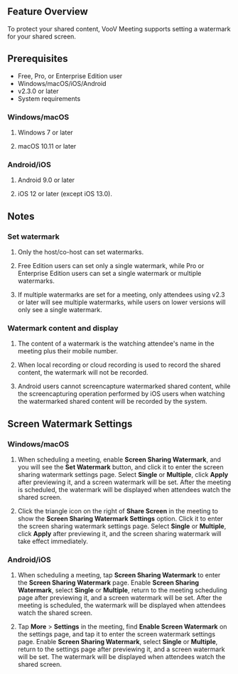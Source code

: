 
## Feature Overview

To protect your shared content, VooV Meeting supports setting a watermark for your shared screen.

## Prerequisites

- Free, Pro, or Enterprise Edition user
- Windows/macOS/iOS/Android
- v2.3.0 or later
- System requirements

### Windows/macOS

1. Windows 7 or later

2. macOS 10.11 or later

### **Android/iOS**

1. Android 9.0 or later

2. iOS 12 or later (except iOS 13.0).

## Notes

### Set watermark

1. Only the host/co-host can set watermarks.

2. Free Edition users can set only a single watermark, while Pro or Enterprise Edition users can set a single watermark or multiple watermarks.

3. If multiple watermarks are set for a meeting, only attendees using v2.3 or later will see multiple watermarks, while users on lower versions will only see a single watermark.

### Watermark content and display

1. The content of a watermark is the watching attendee's name in the meeting plus their mobile number.

2. When local recording or cloud recording is used to record the shared content, the watermark will not be recorded.

3. Android users cannot screencapture watermarked shared content, while the screencapturing operation performed by iOS users when watching the watermarked shared content will be recorded by the system.

## Screen Watermark Settings

### **Windows/macOS**

1. When scheduling a meeting, enable **Screen Sharing Watermark**, and you will see the **Set Watermark** button, and click it to enter the screen sharing watermark settings page. Select **Single** or **Multiple**, click **Apply** after previewing it, and a screen watermark will be set. After the meeting is scheduled, the watermark will be displayed when attendees watch the shared screen.

2. Click the triangle icon on the right of **Share Screen** in the meeting to show the **Screen Sharing Watermark Settings** option. Click it to enter the screen sharing watermark settings page. Select **Single** or **Multiple**, click **Apply** after previewing it, and the screen sharing watermark will take effect immediately.

### **Android/iOS**

1. When scheduling a meeting, tap **Screen Sharing Watermark** to enter the **Screen Sharing Watermark** page. Enable **Screen Sharing Watermark**, select **Single** or **Multiple**, return to the meeting scheduling page after previewing it, and a screen watermark will be set. After the meeting is scheduled, the watermark will be displayed when attendees watch the shared screen.

2. Tap **More** > **Settings** in the meeting, find **Enable Screen Watermark** on the settings page, and tap it to enter the screen watermark settings page. Enable **Screen Sharing Watermark**, select **Single** or **Multiple**, return to the settings page after previewing it, and a screen watermark will be set. The watermark will be displayed when attendees watch the shared screen.
